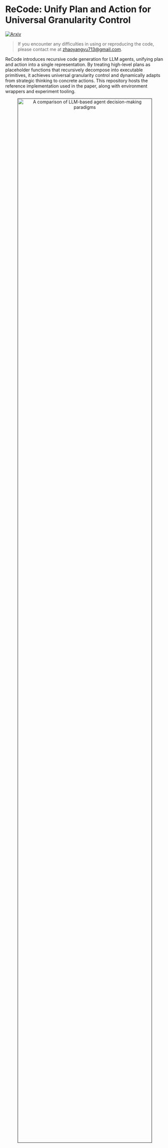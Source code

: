 # ReCode: Unify Plan and Action for Universal Granularity Control

[![Arxiv](https://img.shields.io/badge/2510.23564-arXiv-red)](https://arxiv.org/abs/2510.23564)

> If you encounter any difficulties in using or reproducing the code, please contact me at [zhaoyangyu713@gmail.com](mailto:zhaoyangyu713@gmail.com).

ReCode introduces recursive code generation for LLM agents, unifying plan and action into a single representation. By treating high-level plans as placeholder functions that recursively decompose into executable primitives, it achieves universal granularity control and dynamically adapts from strategic thinking to concrete actions. This repository hosts the reference implementation used in the paper, along with environment wrappers and experiment tooling.

<p align="center">
<a href=""><img src="figures/figure1-comparison.jpg" alt="A comparison of LLM-based agent decision-making paradigms" title="A comparison of LLM-based agent decision-making paradigms" width="92%"></a>
</p>

## Core Idea

ReCode adopts a divide-and-conquer strategy, decomposing complex tasks into executable code fragments:

1. **Tree-structured code**: Organizes partial programs in a tree where each node captures one sub-task and records its execution trace.
2. **Recursive expansion**: Placeholder functions are expanded by the LLM into more specific calls or smaller subroutines using environment-specific prompts and few-shots.
3. **Dynamic execution loop**: Each node is executed immediately; fresh observations decide whether to expand further, retry, or finish.
4. **Shared executor state**: A constrained Python executor maintains environment variables, validates code blocks, and exposes the toolset available to the agent.

<p align="center">
<a href=""><img src="figures/figure2-method-new.jpg" alt="An overview of ReCode" title="An overview of ReCode" width="92%"></a>
</p>

## Repository Layout

- `run.py` – CLI entry point that instantiates agents/envs, manages concurrency, and writes run summaries.
- `agents/recode/` – ReCode agent implementation, prompt templates, and utility helpers.
- `envs/` – Environment wrappers and assets for `alfworld`, `webshop`, and `sciworld`.
- `configs/` – LLM profile templates and (expected) pricing metadata used by the async client.
- `utils/` – Shared components: async OpenAI wrapper, constrained executor, logging helpers, error types.
- `figures/` – Paper figures used throughout this README.

## Experiments

To evaluate the effectiveness of ReCode, we divide our experiments into the inference part and the training part.

1. **Inference Result**: we compare against several mainstream paradigm (ReAct, CodeAct) and some of the work focused on improving LLM-based agent planning (AdaPlanner and ADaPT). ReCode achieved significant performance improvements across all three environments, with an average score of 60.8, surpassing the best baseline method by 10.5 (relative 20.9%). _With our tests, ReCode can achieve a perfect **100** score in ALFWorld under `claude-4-sonnet`._



<p align="center">
<a href=""><img src="figures/inference-result.png" alt="Inference performance across environments" title="Inference evaluation summary" width="92%"></a>
</p>

2. **Training Result**: we conduct supervised fine-tuning (SFT) on ReCode, ReAct and CodeAct with `Qwen2.5-7B-Instruct`. ReCode+SFT achieves a strong average performance of 70.4% across all environments, surpassing both ReAct+SFT (67.6%) and CodeAct+SFT (55.8%).

<p align="center">
<a href=""><img src="figures/sft-result.png" alt="SFT performance across environments" title="SFT evaluation summary" width="92%"></a>
</p>



## Quick Start

We are refreshing this section and will publish the full walkthrough before **31 Oct (UTC)**.

## Configure LLM Access

- `configs/profiles.yaml` contains named profiles. The `run.py --profile` flag selects which profile to forward to `AsyncLLM`. Example:

  ```yaml
  models:
    default:
      api_key: "sk-your_api_key"
      base_url: "https://api.openai.com/v1"
      model: "gpt-4o-mini"
      temperature: 0.0
      track_costs: true
    gpt-4o:
      api_key: "sk-your_other_key"
      base_url: "https://api.openai.com/v1"
      model: "gpt-4o"
      temperature: 0.7
      max_tokens: 512
  ```

- Cost tracking loads `configs/prices.json`. If you do not want to record costs, set `track_costs: false` for the profile.
- As a fallback, you can omit the file and set `OPENAI_API_KEY` in the environment; the default profile will then use it.

## Environment Setup

### ALFWorld
- Install `alfworld` (already part of the Quick Start) and download the official dataset following the [ALFWorld instructions](https://github.com/alfworld/alfworld).
- Set `ALFWORLD_DATA` to the dataset root or edit `envs/alfworld/base_config.yaml` to point to your local paths:

  ```bash
  export ALFWORLD_DATA=/path/to/alfworld
  ```

- Optional filters such as `task_types` and `max_steps` can be supplied via YAML/CLI and are forwarded to `AlfworldEnv`.

### ScienceWorld
- Install `scienceworld` from the [ScienceWorld repository](https://github.com/allenai/ScienceWorld).

### WebShop
- Ensure `gdown` is installed.
- Run the provided helper to fetch the goal set and pre-built search index:

  ```bash
  bash envs/webshop/setup.sh
  ```

  The script downloads Google Drive archives, extracts them into `envs/webshop/data` and `envs/webshop/search_index`, and keeps the simulator under `envs/webshop/src`.
- `WebShopEnv` exposes knobs such as `max_steps` and `success_threshold` that can be overridden via config.

## Running ReCode

`run.py` is the canonical entry point. It resolves agent/environment aliases, manages concurrency, streams logs, and emits a structured summary.

```bash
# ALFWorld, single instance
python run.py -a recode -e alfworld -n 1 --split test --profile default

# WebShop, 3 test goals, allow deeper recursion
python run.py -a recode -e webshop -n 3 --split test --profile default --max-depth 12

# ScienceWorld, run 5 instances with 2-way concurrency
python run.py -a recode -e sciworld -n 5 -c 2 --profile gpt-4o
```

Key CLI flags:
- `-a / --agent` – class path or alias (`recode` resolves to `agents.recode.agent.ReCodeAgent`).
- `-e / --env` – environment class or alias (`alfworld`, `webshop`, `sciworld`).
- `-n / --instances` – number of evaluation episodes.
- `-c / --concurrent` – max concurrent episodes (rich progress UI automatically adapts).
- `--split`, `--seed`, `--max-depth`, `--profile` – forwarded to both agent and environment.
- `-C / --config` – YAML file whose keys override CLI flags; useful for complex sweeps.

Example YAML (`configs/example.yaml`):

```yaml
agent: recode
env: alfworld
instances: 10
concurrent: 2
profile: gpt-4o
split: test
task_types: ["put", "clean"]
max_depth: 12
max_retry: 4
```

Run it with:

```bash
python run.py -C configs/example.yaml
```

## Logging & Results

- Each run creates `logs/<run_id>/` with:
  - `running_logs/run.log` – aggregated stream of agent + environment logs.
  - `running_logs/instance_<id>.log` – per-instance traces (when multiple instances are launched).
  - `<results.json>` – structured summary written by `write_summary`, containing per-instance metrics and aggregated statistics (overall + per task type).
- The console prints a condensed summary (success rate, standard metrics, by-task breakdown) after completion.

## Extending to New Environments

1. **Implement the `Env` interface** under `envs/<your_env>/env.py`. Use `base.environment.Env` as the contract: implement `reset`, `_run`, `is_done`, `is_success`, and `report`. Return `{"observations": [...], "env_name": <name>, "env": self}` from `reset`.
2. **Expose prompts and guidance** in `agents/recode/resources/`:
   - `prompts/<env_name>/actions.txt` – concise description of valid `run("...")` calls/tools.
   - `fewshots/<env_name>/` – one or more `.txt` examples showing thought→execute patterns.
   - If your environment has task types, update `agents/recode/agent.py::_load_resources` and `agents/recode/utils.parse_raw_observation` to parse initial observations correctly.
3. **Register aliases** by adding your class to `ENV_ALIASES` in `run.py` (optional but convenient) and, if needed, plan-specific logic in the agent utilities.
4. Optionally add setup scripts (similar to `envs/webshop/setup.sh`) to document dataset fetching.

## Programmatic Use

You can embed the agent directly inside your own loop by reusing the provided utilities:

```python
import asyncio

from agents.recode.agent import ReCodeAgent
from envs.alfworld.env import AlfworldEnv

async def solve_once():
    config = {"split": "test", "task_types": ["put"], "max_depth": 10}
    env = AlfworldEnv(logger=None)
    agent = ReCodeAgent()
    init_info = env.reset(config)
    agent.reset(config, init_info)

    observations = init_info["observations"]
    while not env.is_done():
        actions = await agent.act(observations)
        observations = await env.run(actions)

    print(env.report())
    await env.close()

asyncio.run(solve_once())
```

The same pattern works for any `Env` implementation; be sure to pass a logger if you need file-backed traces.

## Citation

```
@misc{yu2025recodeunifyplanaction,
      title={ReCode: Unify Plan and Action for Universal Granularity Control}, 
      author={Zhaoyang Yu and Jiayi Zhang and Huixue Su and Yufan Zhao and Yifan Wu and Mingyi Deng and Jinyu Xiang and Yizhang Lin and Lingxiao Tang and Yingchao Li and Yuyu Luo and Bang Liu and Chenglin Wu},
      year={2025},
      eprint={2510.23564},
      archivePrefix={arXiv},
      primaryClass={cs.AI},
      url={https://arxiv.org/abs/2510.23564}, 
}
```

